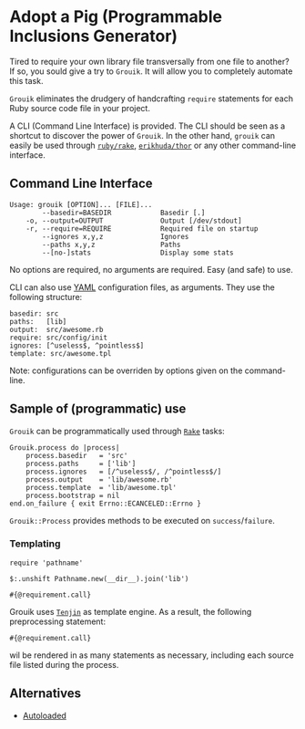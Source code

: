 # Adopt a Pig (Programmable Inclusions Generator)

Tired to require your own library file transversally from one file to
another? If so, you sould give a try to ``Grouik``. It will allow you
to completely automate this task.

``Grouik`` eliminates the drudgery of handcrafting `require`
statements for each Ruby source code file in your project.

A CLI (Command Line Interface) is provided.
The CLI should be seen as a shortcut to discover the power of ``Grouik``.
In the other hand, ``grouik`` can easily be used through
[``ruby/rake``](https://github.com/ruby/rake),
[``erikhuda/thor``](https://github.com/erikhuda/thor)
or any other command-line interface.

## Command Line Interface

~~~~
Usage: grouik [OPTION]... [FILE]...
        --basedir=BASEDIR            Basedir [.]
    -o, --output=OUTPUT              Output [/dev/stdout]
    -r, --require=REQUIRE            Required file on startup
        --ignores x,y,z              Ignores
        --paths x,y,z                Paths
        --[no-]stats                 Display some stats
~~~~

No options are required, no arguments are required. Easy (and safe) to use.

CLI can also use [YAML](https://fr.wikipedia.org/wiki/YAML)
configuration files, as arguments. They use the following structure:

~~~~
basedir: src
paths:   [lib]
output:  src/awesome.rb
require: src/config/init
ignores: [^useless$, ^pointless$]
template: src/awesome.tpl
~~~~

Note: configurations can be overriden by options given on the command-line.

## Sample of (programmatic) use

``Grouik`` can be programmatically used through
[``Rake``](http://rake.rubyforge.org/) tasks:

~~~~{.ruby}
Grouik.process do |process|
    process.basedir   = 'src'
    process.paths     = ['lib']
    process.ignores   = [/^useless$/, /^pointless$/]
    process.output    = 'lib/awesome.rb'
    process.template  = 'lib/awesome.tpl'
    process.bootstrap = nil
end.on_failure { exit Errno::ECANCELED::Errno }
~~~~

``Grouik::Process`` provides methods to be executed on ``success``/``failure``.

### Templating

~~~~{.ruby}
require 'pathname'

$:.unshift Pathname.new(__dir__).join('lib')

#{@requirement.call}
~~~~

Grouik uses [``Tenjin``](http://www.kuwata-lab.com/tenjin/) as template engine.
As a result, the following preprocessing statement:

~~~~{.ruby}
#{@requirement.call}
~~~~

wil be rendered in as many statements as necessary,
including each source file listed during the process.

## Alternatives

* [Autoloaded](https://njonsson.github.io/autoloaded/)
